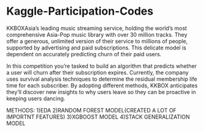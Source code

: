# Kaggle-Participation-Codes
KKBOXAsia’s leading music streaming service, holding the world’s most comprehensive Asia-Pop music library with over 30 million tracks. They offer a generous, unlimited version of their service to millions of people, supported by advertising and paid subscriptions. This delicate model is dependent on accurately predicting churn of their paid users.

In this competition you’re tasked to build an algorithm that predicts whether a user will churn after their subscription expires. Currently, the company uses survival analysis techniques to determine the residual membership life time for each subscriber. By adopting different methods, KKBOX anticipates they’ll discover new insights to why users leave so they can be proactive in keeping users dancing.

METHODS:
1)EDA 
2)RANDOM FOREST MODEL(CREATED A LOT OF IMPORTNT FEATURES)
3)XGBOOST MODEL 
4)STACK GENERALIZATION MODEL 
